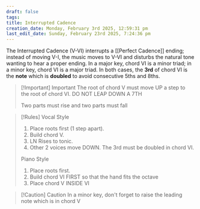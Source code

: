 ```yaml
---
draft: false
tags:
title: Interrupted Cadence
creation_date: Monday, February 3rd 2025, 12:59:31 pm
last_edit_date: Sunday, February 23rd 2025, 7:24:36 pm
---
```


The Interrupted Cadence (V-VI) interrupts a [[Perfect Cadence]] ending; instead of moving V-I, the music moves to V-VI and disturbs the natural tone wanting to hear a proper ending. In a major key, chord VI is a minor triad; in a minor key, chord VI is a major triad. In both cases, the **3rd** of chord VI is the **note** which is **doubled** to avoid consecutive 5ths and 8ths.

> [!Important] Important
> The root of chord V must move UP a step to the root of chord VI.
> DO NOT LEAP DOWN A 7TH
>
> Two parts must rise and two parts must fall

> [!Rules]
> Vocal Style
> 1. Place roots first (1 step apart).
> 2. Build chord V.
> 3. LN Rises to tonic.
> 4. Other 2 voices move DOWN. The 3rd must be doubled in chord VI.
>
> Piano Style
> 1. Place roots first.
> 2. Build chord VI FIRST so that the hand fits the octave
> 3. Place chord V INSIDE VI

> [!Caution] Caution
In a minor key, don't forget to raise the leading note which is in chord V
